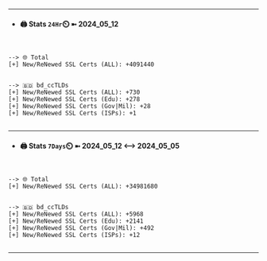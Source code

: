 

---
- #### 🖨️ **Stats** `24Hr`⏲️ ➼ 2024_05_12
```console


--> 🌐 Total
[+] New/ReNewed SSL Certs (ALL): +4091440


--> 🇧🇩 bd_ccTLDs
[+] New/ReNewed SSL Certs (ALL): +730
[+] New/ReNewed SSL Certs (Edu): +278
[+] New/ReNewed SSL Certs (Gov|Mil): +28
[+] New/ReNewed SSL Certs (ISPs): +1


```

---
- #### 🖨️ **Stats** `7Days`⏲️ ➼ 2024_05_12 <--> 2024_05_05
```console


--> 🌐 Total
[+] New/ReNewed SSL Certs (ALL): +34981680


--> 🇧🇩 bd_ccTLDs
[+] New/ReNewed SSL Certs (ALL): +5968
[+] New/ReNewed SSL Certs (Edu): +2141
[+] New/ReNewed SSL Certs (Gov|Mil): +492
[+] New/ReNewed SSL Certs (ISPs): +12


```

---

